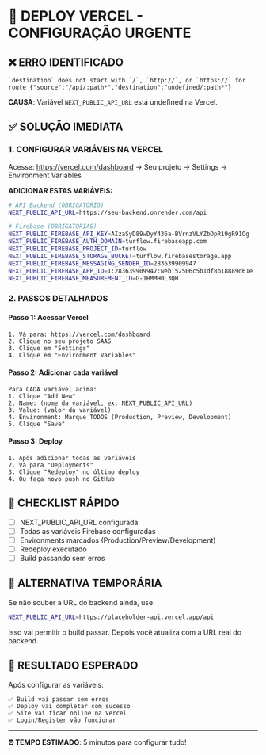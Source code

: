 # 🚀 DEPLOY VERCEL - CONFIGURAÇÃO URGENTE

## ❌ ERRO IDENTIFICADO
```
`destination` does not start with `/`, `http://`, or `https://` for route {"source":"/api/:path*","destination":"undefined/:path*"}
```

**CAUSA**: Variável `NEXT_PUBLIC_API_URL` está undefined na Vercel.

## ✅ SOLUÇÃO IMEDIATA

### 1. **CONFIGURAR VARIÁVEIS NA VERCEL**

Acesse: https://vercel.com/dashboard → Seu projeto → Settings → Environment Variables

**ADICIONAR ESTAS VARIÁVEIS:**

```bash
# API Backend (OBRIGATÓRIO)
NEXT_PUBLIC_API_URL=https://seu-backend.onrender.com/api

# Firebase (OBRIGATÓRIAS)
NEXT_PUBLIC_FIREBASE_API_KEY=AIzaSyD89wDyY436a-BVrnzVLYZbDpR19gR91Og
NEXT_PUBLIC_FIREBASE_AUTH_DOMAIN=turflow.firebaseapp.com
NEXT_PUBLIC_FIREBASE_PROJECT_ID=turflow
NEXT_PUBLIC_FIREBASE_STORAGE_BUCKET=turflow.firebasestorage.app
NEXT_PUBLIC_FIREBASE_MESSAGING_SENDER_ID=283639909947
NEXT_PUBLIC_FIREBASE_APP_ID=1:283639909947:web:52506c5b1df8b18889d61e
NEXT_PUBLIC_FIREBASE_MEASUREMENT_ID=G-1HMMH0L3QH
```

### 2. **PASSOS DETALHADOS**

#### **Passo 1: Acessar Vercel**
```
1. Vá para: https://vercel.com/dashboard
2. Clique no seu projeto SAAS
3. Clique em "Settings"
4. Clique em "Environment Variables"
```

#### **Passo 2: Adicionar cada variável**
```
Para CADA variável acima:
1. Clique "Add New"
2. Name: (nome da variável, ex: NEXT_PUBLIC_API_URL)
3. Value: (valor da variável)
4. Environment: Marque TODOS (Production, Preview, Development)
5. Clique "Save"
```

#### **Passo 3: Deploy**
```
1. Após adicionar todas as variáveis
2. Vá para "Deployments"
3. Clique "Redeploy" no último deploy
4. Ou faça novo push no GitHub
```

## 🎯 CHECKLIST RÁPIDO

- [ ] NEXT_PUBLIC_API_URL configurada
- [ ] Todas as variáveis Firebase configuradas
- [ ] Environments marcados (Production/Preview/Development)
- [ ] Redeploy executado
- [ ] Build passando sem erros

## 🔧 ALTERNATIVA TEMPORÁRIA

Se não souber a URL do backend ainda, use:
```bash
NEXT_PUBLIC_API_URL=https://placeholder-api.vercel.app/api
```

Isso vai permitir o build passar. Depois você atualiza com a URL real do backend.

## 🚨 RESULTADO ESPERADO

Após configurar as variáveis:
```
✅ Build vai passar sem erros
✅ Deploy vai completar com sucesso  
✅ Site vai ficar online na Vercel
✅ Login/Register vão funcionar
```

---

**⏰ TEMPO ESTIMADO**: 5 minutos para configurar tudo!
